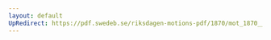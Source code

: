 ```yaml
---
layout: default
UpRedirect: https://pdf.swedeb.se/riksdagen-motions-pdf/1870/mot_1870__ak__00044.pdf
---
```

